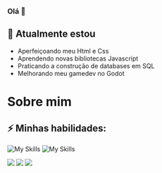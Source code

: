 ### Olá 👋

## 🌱 Atualmente estou

- Aperfeiçoando meu Html e Css
- Aprendendo novas bibliotecas Javascript
- Praticando a construção de databases em SQL
- Melhorando meu gamedev no Godot

# Sobre mim
## ⚡ Minhas habilidades:

![My Skills](https://skillicons.dev/icons?i=js,php,mysql,html,css,tailwind,cpp,cs,lua,laravel)
![My Skills](https://skillicons.dev/icons?i=linux,vscode,dotnet,unity,godot,git,py,nodejs,mongo,arduino)

![](https://img.shields.io/badge/currently-online-brightgreen)
![](https://img.shields.io/badge/always-learning-brightgreen)
![](https://img.shields.io/badge/never-surrendering-red)
